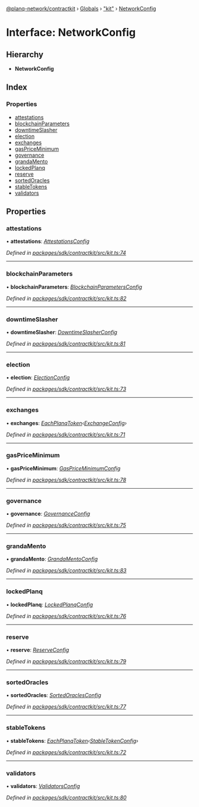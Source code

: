 [@planq-network/contractkit](../README.md) › [Globals](../globals.md) › ["kit"](../modules/_kit_.md) › [NetworkConfig](_kit_.networkconfig.md)

# Interface: NetworkConfig

## Hierarchy

* **NetworkConfig**

## Index

### Properties

* [attestations](_kit_.networkconfig.md#attestations)
* [blockchainParameters](_kit_.networkconfig.md#blockchainparameters)
* [downtimeSlasher](_kit_.networkconfig.md#downtimeslasher)
* [election](_kit_.networkconfig.md#election)
* [exchanges](_kit_.networkconfig.md#exchanges)
* [gasPriceMinimum](_kit_.networkconfig.md#gaspriceminimum)
* [governance](_kit_.networkconfig.md#governance)
* [grandaMento](_kit_.networkconfig.md#grandamento)
* [lockedPlanq](_kit_.networkconfig.md#lockedplanq)
* [reserve](_kit_.networkconfig.md#reserve)
* [sortedOracles](_kit_.networkconfig.md#sortedoracles)
* [stableTokens](_kit_.networkconfig.md#stabletokens)
* [validators](_kit_.networkconfig.md#validators)

## Properties

###  attestations

• **attestations**: *[AttestationsConfig](_wrappers_attestations_.attestationsconfig.md)*

*Defined in [packages/sdk/contractkit/src/kit.ts:74](https://github.com/planq-network/planq-sdk/blob/master/packages/sdk/contractkit/src/kit.ts#L74)*

___

###  blockchainParameters

• **blockchainParameters**: *[BlockchainParametersConfig](_wrappers_blockchainparameters_.blockchainparametersconfig.md)*

*Defined in [packages/sdk/contractkit/src/kit.ts:82](https://github.com/planq-network/planq-sdk/blob/master/packages/sdk/contractkit/src/kit.ts#L82)*

___

###  downtimeSlasher

• **downtimeSlasher**: *[DowntimeSlasherConfig](_wrappers_downtimeslasher_.downtimeslasherconfig.md)*

*Defined in [packages/sdk/contractkit/src/kit.ts:81](https://github.com/planq-network/planq-sdk/blob/master/packages/sdk/contractkit/src/kit.ts#L81)*

___

###  election

• **election**: *[ElectionConfig](_wrappers_election_.electionconfig.md)*

*Defined in [packages/sdk/contractkit/src/kit.ts:73](https://github.com/planq-network/planq-sdk/blob/master/packages/sdk/contractkit/src/kit.ts#L73)*

___

###  exchanges

• **exchanges**: *[EachPlanqToken](../modules/_planq_tokens_.md#eachplanqtoken)‹[ExchangeConfig](_wrappers_exchange_.exchangeconfig.md)›*

*Defined in [packages/sdk/contractkit/src/kit.ts:71](https://github.com/planq-network/planq-sdk/blob/master/packages/sdk/contractkit/src/kit.ts#L71)*

___

###  gasPriceMinimum

• **gasPriceMinimum**: *[GasPriceMinimumConfig](_wrappers_gaspriceminimum_.gaspriceminimumconfig.md)*

*Defined in [packages/sdk/contractkit/src/kit.ts:78](https://github.com/planq-network/planq-sdk/blob/master/packages/sdk/contractkit/src/kit.ts#L78)*

___

###  governance

• **governance**: *[GovernanceConfig](_wrappers_governance_.governanceconfig.md)*

*Defined in [packages/sdk/contractkit/src/kit.ts:75](https://github.com/planq-network/planq-sdk/blob/master/packages/sdk/contractkit/src/kit.ts#L75)*

___

###  grandaMento

• **grandaMento**: *[GrandaMentoConfig](_wrappers_grandamento_.grandamentoconfig.md)*

*Defined in [packages/sdk/contractkit/src/kit.ts:83](https://github.com/planq-network/planq-sdk/blob/master/packages/sdk/contractkit/src/kit.ts#L83)*

___

###  lockedPlanq

• **lockedPlanq**: *[LockedPlanqConfig](_wrappers_lockedplanq_.lockedplanqconfig.md)*

*Defined in [packages/sdk/contractkit/src/kit.ts:76](https://github.com/planq-network/planq-sdk/blob/master/packages/sdk/contractkit/src/kit.ts#L76)*

___

###  reserve

• **reserve**: *[ReserveConfig](_wrappers_reserve_.reserveconfig.md)*

*Defined in [packages/sdk/contractkit/src/kit.ts:79](https://github.com/planq-network/planq-sdk/blob/master/packages/sdk/contractkit/src/kit.ts#L79)*

___

###  sortedOracles

• **sortedOracles**: *[SortedOraclesConfig](_wrappers_sortedoracles_.sortedoraclesconfig.md)*

*Defined in [packages/sdk/contractkit/src/kit.ts:77](https://github.com/planq-network/planq-sdk/blob/master/packages/sdk/contractkit/src/kit.ts#L77)*

___

###  stableTokens

• **stableTokens**: *[EachPlanqToken](../modules/_planq_tokens_.md#eachplanqtoken)‹[StableTokenConfig](_wrappers_stabletokenwrapper_.stabletokenconfig.md)›*

*Defined in [packages/sdk/contractkit/src/kit.ts:72](https://github.com/planq-network/planq-sdk/blob/master/packages/sdk/contractkit/src/kit.ts#L72)*

___

###  validators

• **validators**: *[ValidatorsConfig](_wrappers_validators_.validatorsconfig.md)*

*Defined in [packages/sdk/contractkit/src/kit.ts:80](https://github.com/planq-network/planq-sdk/blob/master/packages/sdk/contractkit/src/kit.ts#L80)*
